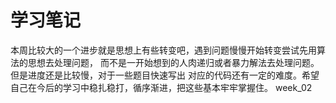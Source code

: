 # 学习笔记
本周比较大的一个进步就是思想上有些转变吧，遇到问题慢慢开始转变尝试先用算法的思想去处理问题，
而不是一开始想到的人肉递归或者暴力解法去处理问题。但是进度还是比较慢，对于一些题目快速写出
对应的代码还有一定的难度。希望自己在今后的学习中稳扎稳打，循序渐进，把这些基本牢牢掌握住。
week_02
